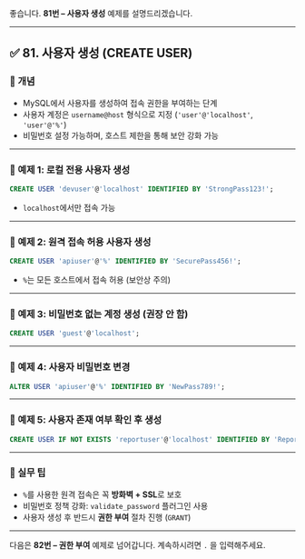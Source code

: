 좋습니다.
**81번 – 사용자 생성** 예제를 설명드리겠습니다.

---

## ✅ 81. 사용자 생성 (CREATE USER)

### 📌 개념

* MySQL에서 사용자를 생성하여 접속 권한을 부여하는 단계
* 사용자 계정은 `username@host` 형식으로 지정 (`'user'@'localhost'`, `'user'@'%'`)
* 비밀번호 설정 가능하며, 호스트 제한을 통해 보안 강화 가능

---

### 📄 예제 1: 로컬 전용 사용자 생성

```sql
CREATE USER 'devuser'@'localhost' IDENTIFIED BY 'StrongPass123!';
```

* `localhost`에서만 접속 가능

---

### 📄 예제 2: 원격 접속 허용 사용자 생성

```sql
CREATE USER 'apiuser'@'%' IDENTIFIED BY 'SecurePass456!';
```

* `%`는 모든 호스트에서 접속 허용 (보안상 주의)

---

### 📄 예제 3: 비밀번호 없는 계정 생성 (권장 안 함)

```sql
CREATE USER 'guest'@'localhost';
```

---

### 📄 예제 4: 사용자 비밀번호 변경

```sql
ALTER USER 'apiuser'@'%' IDENTIFIED BY 'NewPass789!';
```

---

### 📄 예제 5: 사용자 존재 여부 확인 후 생성

```sql
CREATE USER IF NOT EXISTS 'reportuser'@'localhost' IDENTIFIED BY 'Report@123';
```

---

### 🧠 실무 팁

* `%`를 사용한 원격 접속은 꼭 **방화벽 + SSL**로 보호
* 비밀번호 정책 강화: `validate_password` 플러그인 사용
* 사용자 생성 후 반드시 **권한 부여** 절차 진행 (`GRANT`)

---

다음은 **82번 – 권한 부여** 예제로 넘어갑니다.
계속하시려면 `.` 을 입력해주세요.
